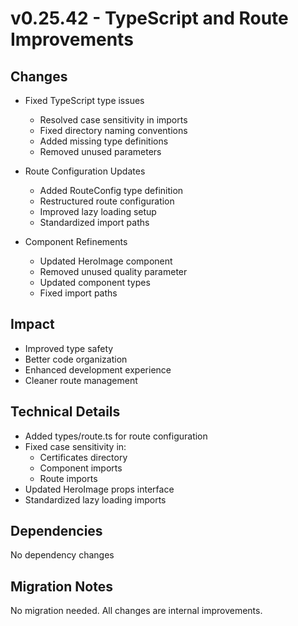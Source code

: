 # v0.25.42 - TypeScript and Route Improvements

## Changes
- Fixed TypeScript type issues
  - Resolved case sensitivity in imports
  - Fixed directory naming conventions
  - Added missing type definitions
  - Removed unused parameters

- Route Configuration Updates
  - Added RouteConfig type definition
  - Restructured route configuration
  - Improved lazy loading setup
  - Standardized import paths

- Component Refinements
  - Updated HeroImage component
  - Removed unused quality parameter
  - Updated component types
  - Fixed import paths

## Impact
- Improved type safety
- Better code organization
- Enhanced development experience
- Cleaner route management

## Technical Details
- Added types/route.ts for route configuration
- Fixed case sensitivity in:
  - Certificates directory
  - Component imports
  - Route imports
- Updated HeroImage props interface
- Standardized lazy loading imports

## Dependencies
No dependency changes

## Migration Notes
No migration needed. All changes are internal improvements.
